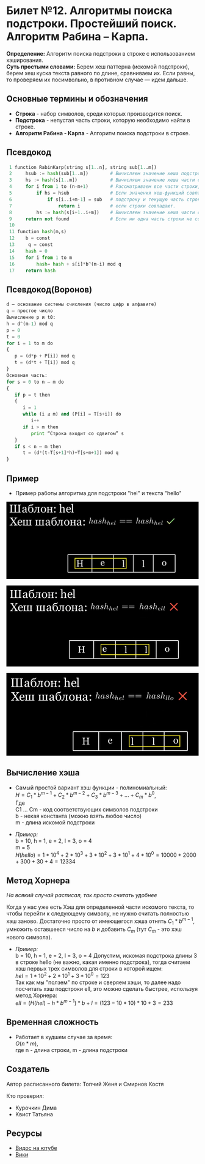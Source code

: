 # Билет №12. Алгоритмы поиска подстроки. Простейший поиск. Алгоритм Рабина – Карпа.

**Определение:** Алгоритм поиска подстроки в строке с использованием хэширования.  
**Суть простыми словами:** Берем хеш паттерна (искомой подстроки), берем хеш куска текста равного по длине, сравниваем их. Если равны, то проверяем их посимвольно, в противном случае — идем дальше.
## Основные термины и обозначения
- **Строка** - набор символов, среди которых производится поиск.  
- **Подстрока** - непустая часть строки, которую необходимо найти в строке.
- **Алгоритм Рабина - Карпа** - Алгоритм поиска подстроки в строке.

## Псевдокод

```python
 1 function RabinKarp(string s[1..n], string sub[1..m])
 2     hsub := hash(sub[1..m])        # Вычисляем значение хеша подстроки
 3     hs := hash(s[1..m])            # Вычисляем значение хеша части строки, равной по длине подстроке.
 4     for i from 1 to (n-m+1)        # Рассматриваем все части строки, совпадающие по длине с подстрокой.
 5         if hs = hsub               # Если значения хеш-функций совпадают, то сравниваем
 6             if s[i..i+m-1] = sub   # подстроку и текущую часть строки и возращаем значение i,
 7                 return i           # если строки совпадают.
 8         hs := hash(s[i+1..i+m])    # Вычисляем значение хеша части строки, начиная с текущего символа.
 9     return not found               # Если ни одна часть строки не совпала с подстрокой, возвращаем not found.
 10
 11 function hash(m,s)
 12    b = const
 13     q = const
 14    hash = 0
 15    for i from 1 to m   
 16        hash= hash + s[i]*b^(m-i) mod q
 17    return hash
```
## Псевдокод(Воронов)

```python
d – основание системы счисления (число цифр в алфавите)
q – простое число
Вычисление p и t0:
h = d^(m-1) mod q
p = 0
t = 0
for i = 1 to m do
{
   p = (d*p + P[i]) mod q
   t = (d*t + T[i]) mod q
}
Основная часть:
for s = 0 to n – m do
{
   if p = t then
   {
      i = 1
      while (i ≤ m) and (P[i] = T[s+i]) do
         i++
      if i > m then
         print “Строка входит со сдвигом” s
   }
   if s < n – m then
      t = (d*(t-T[s+1]*h)+T[s+m+1]) mod q
}


```

## Пример 

- Пример работы алгоритма для подстроки "hel" и текста "hello"

![](images/ex1.png)

![](images/ex2.png)

![](images/ex3.png)

## Вычисление хэша

- Самый простой вариант хэш функции - полиномиальный:  
$H=C_1 * b^{m-1} + C_2 * b^{m-2} + C_3 * b^{m-3} + ... + C_m * b^0$,  
Где  
C1 ... Cm - код соответствующих символов подстроки  
b - некая константа (можно взять любое число)  
m - длина искомой подстроки  

- *Пример:*  
b = 10, h = 1, e = 2, l = 3, o = 4  
m = 5  
$H(hello) = 1 * 10^4 + 2 * 10^3 + 3 * 10^2 + 3 * 10^1 + 4 * 10^0
= 10000 + 2000 + 300 + 30 + 4 = 12334$

## Метод Хорнера
*На всякий случай расписал, так просто считать удобнее*  

Когда у нас уже есть Хэш для определенной части искомого текста, то чтобы перейти к следующему символу, не нужно считать полностью хэш заново.
Достаточно просто от имеющегося хэша отнять $C_1 * b^{m-1}$, умножить оставшееся число на $b$ и добавить $C_m$ (тут $C_m$ - это хэш нового символа).

- *Пример:*  
b = 10, h = 1, e = 2, l = 3, o = 4 
Допустим, искомая подстрока длины 3 в строке hello (не важно, какая именно подстрока), тогда считаем хэш первых трех символов для строки в которой ищем:  
$hel = 1 * 10^2 + 2 * 10^1 + 3 * 10^0 = 123$  
Так как мы "ползем" по строке и сверяем хэши, то далее надо посчитать хэш подстроки ell, это можно сделать быстрее, используя метод Хорнера:  
$ell = (H(hel) - h * b^{m-1}) * b + l = (123 - 10 * 10) * 10 + 3 = 233$

## Временная сложность

- Работает в худшем случае за время:  
$O(n * m)$,    
где n - длина строки, m - длина подстроки

## Создатель

Автор расписанного билета: Топчий Женя и Смирнов Костя

Кто проверил: 

 - Курочкин Дима
 - Квист Татьяна

## Ресурсы
- [Видос на ютубе](https://www.youtube.com/watch?v=k-yHiGuNxNo)  
- [Вики](https://ru.wikipedia.org/wiki/Алгоритм_Рабина_—_Карпа#:~:text=Алгоритм%20Рабина%20—%20Карпа%20—%20это%20алгоритм,Майклом%20Рабином%20и%20Ричардом%20Карпом.)
 
